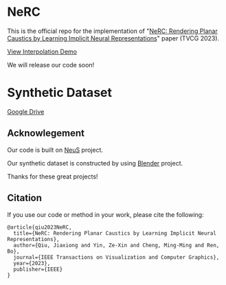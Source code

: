 # NeRC
This is the official repo for the implementation of "[NeRC: Rendering Planar Caustics by Learning Implicit Neural Representations](https://ieeexplore.ieee.org/document/10077440)" paper (TVCG 2023).

[View Interpolation Demo](https://drive.google.com/file/d/1B75y9nLnYgnCDbXHIw9cDqsGaO-b5wua/view?usp=sharing)

We will release our code soon!

# Synthetic Dataset
[Google Drive](https://drive.google.com/file/d/1jG9UNGPTreJo_fJTiDNEPpicDN2Lnvbx/view?usp=share_link)

## Acknowlegement
Our code is built on [NeuS](https://github.com/Totoro97/NeuS) project. 

Our synthetic dataset is constructed by using [Blender](https://www.blender.org/) project. 

Thanks for these great projects!

## Citation 
If you use our code or method in your work, please cite the following:
```
@article{qiu2023NeRC,
  title={NeRC: Rendering Planar Caustics by Learning Implicit Neural Representations},
  author={Qiu, Jiaxiong and Yin, Ze-Xin and Cheng, Ming-Ming and Ren, Bo},
  journal={IEEE Transactions on Visualization and Computer Graphics},
  year={2023},
  publisher={IEEE}
}
```
